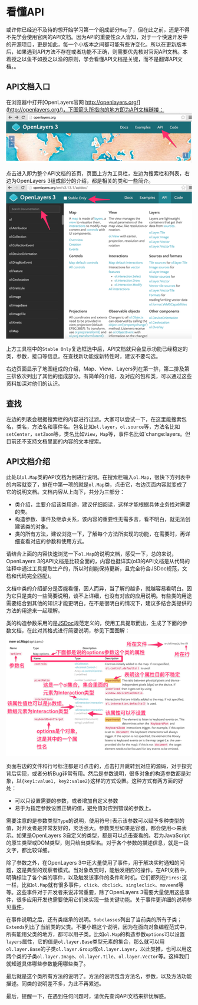 # 看懂API

或许你已经迫不及待的想开始学习第一个组成部分`Map`了，但在此之前，还是不得不先学会使用官网的API文档。因为API的重要性众人皆知，对于一个快速开发中的开源项目，更是如此，每一个小版本之间都可能有些许变化。所以在更新版本后，如果遇到API方法不存在或者功能不正确，则需要优先核对官网API文档。本着授之以鱼不如授之以渔的原则，学会看懂API文档是关键，而不是翻译API文档。。

## API文档入口
在浏览器中打开[OpenLayers官网 http://openlayers.org/](http://openlayers.org/)，下图箭头所指向的地方即为API文档链接：
![API文档入口](../img/ol_API.png)

点击进入即为整个API文档的首页，页面上方为工具栏，左边为搜索栏和列表，右边为OpenLayers 3组成部分的介绍，都是相关的类和一些简介。
![API文档首页](../img/OpenLayers_3_API_Reference_Index.png)

上方工具栏中的`Stable Only`复选框选中后，API文档就只会显示功能已经稳定的类，参数，接口等信息。在查找新功能或新特性时，建议不要勾选。

右边页面显示了地图组成的介绍，Map、View、Layers列在第一排，第二排及第三排依次列出了其他的组成部分。有简单的介绍，及对应的包和类，可以通过这些资料加深对他们的认识。

## 查找
左边的列表会根据搜索栏的内容进行过滤。大家可以尝试一下，在这里能搜索包名，类名，方法名和事件名。包名比如`ol.layer`，`ol.source`等，方法名比如`setCenter`，`setZoom`等，类名比如`View`，`Map`等，事件名比如`change:layers。但目前还不支持文档里面的内容的文本搜索。

## API文档介绍
此处以`ol.Map`类的API文档为例进行说明。在搜索栏输入`ol.Map`，很快下方列表中的内容就变了，排在中第一项的就是`ol.Map`类，点击它，右边页面内容就变成了它的说明文档。文档内容从上向下，共分为三部分：
* 类介绍，主要介绍该类用途，建议仔细阅读，这样才能根据具体业务找对需要的类。
* 构造参数、事件及继承关系，该内容的重要性无需多言，看不明白，就无法创建该类的对象。
* 类的所有方法，建议浏览一下，了解每个方法所实现的功能，在需要时，再详细查看对应的参数和使用方式。

请结合上面的内容快速浏览一下`ol.Map`的说明文档，感受一下，总的来说，OpenLayers 3的API文档是比较全面的，内容也挺详实(ol3的API文档是从代码的注释中通过工具提取生产的，所以时刻能保持更新，且完全符合JSDoc规范，文档和代码完全匹配)。

文档中类的介绍部分是否能看懂，因人而异，当了解的越多，就越容易看明白。因为它只是类的一些简要说明，谈不上详细，也没有对应的应用说明。有些类的用途需要结合到其他的知识才能更明白。在不是很明白的情况下，建议多结合类提供的方法的用途来一起理解。

类的构造参数采用的是[JSDoc](http://usejsdoc.org/)规范定义的，使用工具提取而出，生成了下面的参数文档，在此对其格式进行简要说明，参见下面图解：
![ol.Map的构造参数说明](../img/Class_Map.png)

页面右边的文件和行号标注都是可点击的，点击打开跳转到对应的源码，对于探究背后实现，或者分析Bug非常有用。然后是参数说明，很多对象的构造参数都是对象，以`{key1:value1, key2:value2}`这样的方式设置。这种方式有两方面的好处：
* 可以只设置需要的参数，或者增加自定义参数
* 易于为指定参数设置正确的值，避免值对应到错误的参数上。

需要注意的是参数类型`Type`的说明，使用符号`|`表示该参数可以赋予多种类型的值，对开发者是非常友好的，灵活强大。参数类型如果是容器，都会使用`<>`来表示。如果是OpenLayers 3自定义的类型，都是可以点击查看的。若为JavaScript的原生类型或DOM类型，则只给出类型名。对于各个参数的描述信息，就是一段文字，都比较详细。

除了参数之外，在OpenLayers 3中还大量使用了事件，用于解决实时通知的问题，这是典型的观察者模式。当对象改变时，能触发相应的操作。在API文档中，明确标注了各个类的事件，以及触发该事件的条件和时机。它们都列在`Fires:`这一栏，比如`ol.Map`就有很多事件，`click`、`dbclick`、`singleclick`、`moveend`等等。这些事件对于开发者来说非常重要，除了OpenLayers 3需要大量使用这些事件，很多应用开发也需要使用它们来实现一些关键功能。关于事件更详细的说明参见[事件](../ch07/index.md)。

在事件说明之后，还有类继承的说明。`Subclasses`列出了当前类的所有子类；`Extends`列出了当前类的父类。不要小瞧这个说明，因为在面向对象编程范式中，所有能用父类的地方，都可以用子类。比如`ol.Map`的构造参数`options`可以设置`layers`属性，它的值是`ol.layer.Base`类型元素的集合，那么就可以用`ol.layer.Base`的子类`ol.layer.Group`或`ol.layer.Layer`，以此类推，也可以用这两个类的子类`ol.layer.Image`、`ol.layer.Tile`、`ol.layer.Vector`等。这样我们就知道具体哪些参数能用哪些类了。

最后就是这个类所有方法的说明了。方法的说明包含方法名，参数，以及方法功能描述。同类的说明差不多，为此不再累述。

最后，提醒一下，在遇到任何问题时，请优先查询API文档来排忧解惑。
